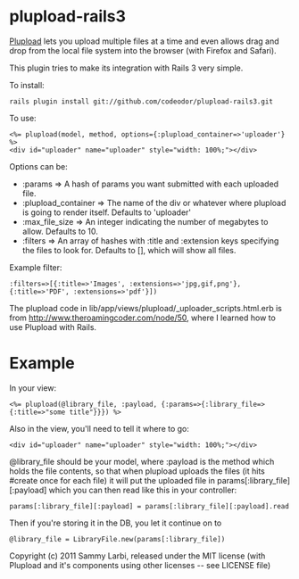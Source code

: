 plupload-rails3
==============

[Plupload](http://www.plupload.com/) lets you upload multiple files at a time and even allows drag and drop from the local file system into the browser (with Firefox and Safari).

This plugin tries to make its integration with Rails 3 very simple.

To install:

    rails plugin install git://github.com/codeodor/plupload-rails3.git


To use:

    <%= plupload(model, method, options={:plupload_container=>'uploader'} %>
    <div id="uploader" name="uploader" style="width: 100%;"></div>
   


Options can be:

* :params => A hash of params you want submitted with each uploaded file.
* :plupload_container => The name of the div or whatever where plupload is going to render itself. Defaults to 'uploader'
* :max_file_size => An integer indicating the number of megabytes to allow. Defaults to 10.
* :filters => An array of hashes with :title and :extension keys specifying the files to look for. Defaults to [], which will show all files. 

Example filter: 
    
    :filters=>[{:title=>'Images', :extensions=>'jpg,gif,png'},{:title=>'PDF', :extensions=>'pdf'}])

The plupload code in lib/app/views/plupload/_uploader_scripts.html.erb is from http://www.theroamingcoder.com/node/50, where I learned how to use Plupload with Rails.


Example
=======

In your view:

    <%= plupload(@library_file, :payload, {:params=>{:library_file=>{:title=>"some title"}}}) %>

Also in the view, you'll need to tell it where to go:

    <div id="uploader" name="uploader" style="width: 100%;"></div>

@library_file should be your model, where :payload is the method which holds the file contents, so that when plupload uploads the files (it hits #create once for each file) it will put the uploaded file in params[:library_file][:payload] which you can then read like this in your controller:

    params[:library_file][:payload] = params[:library_file][:payload].read

Then if you're storing it in the DB, you let it continue on to 

    @library_file = LibraryFile.new(params[:library_file])




Copyright (c) 2011 Sammy Larbi, released under the MIT license 
(with Plupload and it's components using other licenses -- see LICENSE file)
